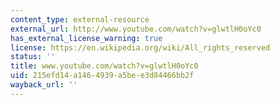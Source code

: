 ```yaml
---
content_type: external-resource
external_url: http://www.youtube.com/watch?v=glwtlH0oYc0
has_external_license_warning: true
license: https://en.wikipedia.org/wiki/All_rights_reserved
status: ''
title: www.youtube.com/watch?v=glwtlH0oYc0
uid: 215efd14-a146-4939-a5be-e3d84466bb2f
wayback_url: ''
---
```

